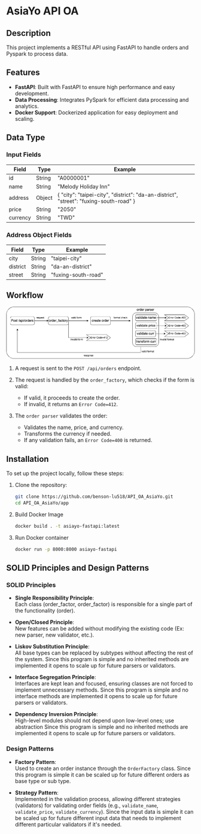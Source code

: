 # AsiaYo API OA

## Description
This project implements a RESTful API using FastAPI to handle orders and Pyspark to process data. 


## Features

- **FastAPI**: Built with FastAPI to ensure high performance and easy development.
- **Data Processing**: Integrates PySpark for efficient data processing and analytics.
- **Docker Support**: Dockerized application for easy deployment and scaling.

## Data Type

  ### Input Fields

| Field     | Type   | Example                |
|-----------|--------|------------------------|
| id        | String | "A0000001"             |
| name      | String | "Melody Holiday Inn"   |
| address   | Object | { "city": "taipei-city", "district": "da-an-district", "street": "fuxing-south-road" } |
| price     | String | "2050"                 |
| currency  | String | "TWD"                  |

### Address Object Fields

| Field     | Type   | Example                |
|-----------|--------|------------------------|
| city      | String | "taipei-city"          |
| district  | String | "da-an-district"       |
| street    | String | "fuxing-south-road"    |

## Workflow
![Flow Diagram](workflow.png)

1. A request is sent to the `POST /api/orders` endpoint.

2. The request is handled by the `order_factory`, which checks if the form is valid:
   - If valid, it proceeds to create the order.
   - If invalid, it returns an `Error Code=412`.
3. The `order parser` validates the order:
   - Validates the name, price, and currency.
   - Transforms the currency if needed.
   - If any validation fails, an `Error Code=400` is returned.

## Installation

To set up the project locally, follow these steps:

1. Clone the repository:
   ```bash
   git clone https://github.com/benson-lu518/API_OA_AsiaYo.git
   cd API_OA_AsiaYo/app 

2. Build Docker Image
   ```bash
   docker build . -t asiayo-fastapi:latest

3. Run Docker container
   ```bash
   docker run -p 8000:8000 asiayo-fastapi
   
## SOLID Principles and Design Patterns

### SOLID Principles

- **Single Responsibility Principle**:  
  Each class (order_factor, order_factor) is responsible for a single part of the functionality (order).

- **Open/Closed Principle**:  
  New features can be added without modifying the existing code (Ex: new parser, new validator, etc.).

- **Liskov Substitution Principle**:  
  All base types can be replaced by subtypes without affecting the rest of the system.
  Since this program is simple and no inherited methods are implemented it opens to scale up for future parsers or validators.

- **Interface Segregation Principle**:  
  Interfaces are kept lean and focused, ensuring classes are not forced to implement unnecessary methods.
  Since this program is simple and no interface methods are implemented it opens to scale up for future parsers or validators.

- **Dependency Inversion Principle**:  
  High-level modules should not depend upon low-level ones; use abstraction
  Since this program is simple and no inherited methods are implemented it opens to scale up for future parsers or validators.


### Design Patterns

- **Factory Pattern**:  
  Used to create an order instance through the `OrderFactory` class.
  Since this program is simple it can be scaled up for future different orders as base type or sub type.  

- **Strategy Pattern**:  
  Implemented in the validation process, allowing different strategies (validators) for validating order fields (e.g., `validate_name`, `validate_price`, `validate_currency`).
  Since the input data is simple it can be scaled up for future different input data that needs to implement different particular validators if it's needed.

